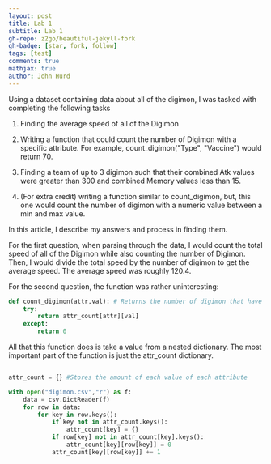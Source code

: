 ```yaml
---
layout: post
title: Lab 1
subtitle: Lab 1
gh-repo: z2go/beautiful-jekyll-fork
gh-badge: [star, fork, follow]
tags: [test]
comments: true
mathjax: true
author: John Hurd
---
```


Using a dataset containing data about all of the digimon, I was tasked with completing the following tasks 

1.  Finding the average speed of all of the Digimon

2.  Writing a function that could count the number of Digimon with a specific attribute. For example, count_digimon("Type", "Vaccine") would return 70.

3.  Finding a team of up to 3 digimon such that their combined Atk values were greater than 300 and combined Memory values less than 15.

4.  (For extra credit) writing a function similar to count_digimon, but, this one would count the number of digimon with a numeric value between a min and max value.

In this article, I describe my answers and process in finding them.

For the first question, when parsing through the data, I would count the total speed of all of the Digimon while also counting the number of Digimon. Then, I would divide the total speed by the number of digimon to get the average speed. The average speed was roughly 120.4.

For the second question, the function was rather uninteresting:
```python
def count_digimon(attr,val): # Returns the number of digimon that have a certain value for a particular attribute using attr_count
    try:
        return attr_count[attr][val]
    except:
        return 0
```

All that this function does is take a value from a nested dictionary. The most important part of the function is just the attr_count dictionary.
```python

attr_count = {} #Stores the amount of each value of each attribute

with open("digimon.csv","r") as f:
    data = csv.DictReader(f)
    for row in data:
        for key in row.keys():
            if key not in attr_count.keys():
                attr_count[key] = {}
            if row[key] not in attr_count[key].keys():
                attr_count[key][row[key]] = 0
            attr_count[key][row[key]] += 1
 

```


